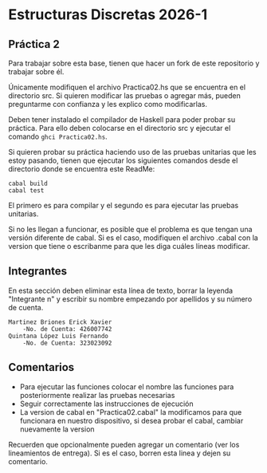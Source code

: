 # Estructuras Discretas 2026-1

## Práctica 2

Para trabajar sobre esta base, tienen que hacer un fork de este repositorio y trabajar sobre él.

Únicamente modifiquen el archivo Practica02.hs que se encuentra en el directorio src. Si quieren modificar las pruebas o agregar más, pueden preguntarme con confianza y les explico como modificarlas.

Deben tener instalado el compilador de Haskell para poder probar su práctica. Para ello deben colocarse en el directorio src y ejecutar el comando `ghci Practica02.hs`.

Si quieren probar su práctica haciendo uso de las pruebas unitarias que les estoy pasando, tienen que ejecutar los siguientes comandos desde el directorio donde se encuentra este ReadMe:
```
cabal build
cabal test
```

El primero es para compilar y el segundo es para ejecutar las pruebas unitarias.

Si no les llegan a funcionar, es posible que el problema es que tengan una versión diferente de cabal. Si es el caso, modifiquen el archivo .cabal con la version que tiene o escribanme para que les diga cuáles líneas modificar.

## Integrantes

En esta sección deben eliminar esta línea de texto, borrar la leyenda "Integrante n" y escribir su nombre empezando por apellidos y su número de cuenta.

    Martinez Briones Erick Xavier
        -No. de Cuenta: 426007742
    Quintana López Luis Fernando
        -No. de Cuenta: 323023092 


## Comentarios
- Para ejecutar las funciones colocar el nombre las funciones para posteriormente realizar las pruebas necesarias
- Seguir correctamente las instrucciones de ejecución 
- La version de cabal en "Practica02.cabal" la modificamos para que funcionara en nuestro dispositivo, si desea probar el cabal, cambiar nuevamente la version

Recuerden que opcionalmente pueden agregar un comentario (ver los lineamientos de entrega). Si es el caso, borren esta linea y dejen su comentario.